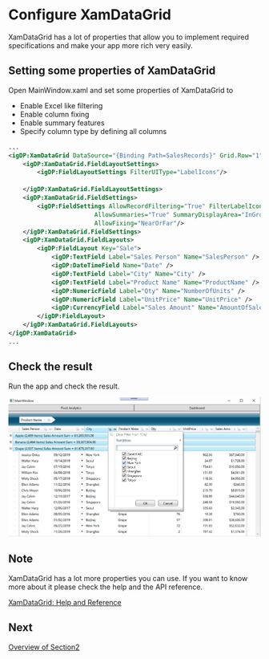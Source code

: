 # Configure XamDataGrid
XamDataGrid has a lot of properties that allow you to implement required specifications and make your app more rich very easily.

## Setting some properties of XamDataGrid

Open MainWindow.xaml and set some properties of XamDataGrid to
- Enable Excel like filtering
- Enable column fixing
- Enable summary features
- Specify column type by defining all columns

```xml
...
<igDP:XamDataGrid DataSource="{Binding Path=SalesRecords}" Grid.Row="1" Grid.ColumnSpan="3" Grid.RowSpan="1"  >
    <igDP:XamDataGrid.FieldLayoutSettings>
        <igDP:FieldLayoutSettings FilterUIType="LabelIcons"/>
        
    </igDP:XamDataGrid.FieldLayoutSettings>
    <igDP:XamDataGrid.FieldSettings>
        <igDP:FieldSettings AllowRecordFiltering="True" FilterLabelIconDropDownType="MultiSelectExcelStyle" 
                        AllowSummaries="True" SummaryDisplayArea="InGroupByRecords" 
                        AllowFixing="NearOrFar"/>
    </igDP:XamDataGrid.FieldSettings>
    <igDP:XamDataGrid.FieldLayouts>
        <igDP:FieldLayout Key="Sale">
            <igDP:TextField Label="Sales Person" Name="SalesPerson" />
            <igDP:DateTimeField Name="Date" />
            <igDP:TextField Label="City" Name="City" />
            <igDP:TextField Label="Product Name" Name="ProductName" />
            <igDP:NumericField Label="Qty" Name="NumberOfUnits" />
            <igDP:NumericField Label="UnitPrice" Name="UnitPrice" />
            <igDP:CurrencyField Label="Sales Amount" Name="AmountOfSale" />
        </igDP:FieldLayout>
    </igDP:XamDataGrid.FieldLayouts>
</igDP:XamDataGrid>
...
```

## Check the result

Run the app and check the result.

![](../assets/01-02-01.png)

## Note
XamDataGrid has a lot more properties you can use. If you want to know more about it please check the help and the API reference.

[XamDataGrid: Help and Reference](https://www.infragistics.com/help/wpf/xamdatagrid)

## Next
[Overview of Section2](../02-Create-dashboard-with-Control-Configulator/02-00-Overview-of-Section2.md)
